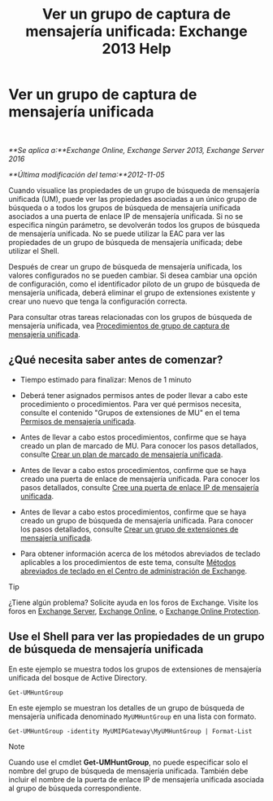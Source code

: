 ﻿---
title: 'Ver un grupo de captura de mensajería unificada: Exchange 2013 Help'
TOCTitle: Ver un grupo de captura de mensajería unificada
ms:assetid: f038f7b4-4de9-4373-bd58-09d49e37a3ed
ms:mtpsurl: https://technet.microsoft.com/es-es/library/Bb125167(v=EXCHG.150)
ms:contentKeyID: 50556906
ms.date: 05/22/2018
mtps_version: v=EXCHG.150
ms.translationtype: MT
---

# Ver un grupo de captura de mensajería unificada

 

_**Se aplica a:**Exchange Online, Exchange Server 2013, Exchange Server 2016_

_**Última modificación del tema:**2012-11-05_

Cuando visualice las propiedades de un grupo de búsqueda de mensajería unificada (UM), puede ver las propiedades asociadas a un único grupo de búsqueda o a todos los grupos de búsqueda de mensajería unificada asociados a una puerta de enlace IP de mensajería unificada. Si no se especifica ningún parámetro, se devolverán todos los grupos de búsqueda de mensajería unificada. No se puede utilizar la EAC para ver las propiedades de un grupo de búsqueda de mensajería unificada; debe utilizar el Shell.

Después de crear un grupo de búsqueda de mensajería unificada, los valores configurados no se pueden cambiar. Si desea cambiar una opción de configuración, como el identificador piloto de un grupo de búsqueda de mensajería unificada, deberá eliminar el grupo de extensiones existente y crear uno nuevo que tenga la configuración correcta.

Para consultar otras tareas relacionadas con los grupos de búsqueda de mensajería unificada, vea [Procedimientos de grupo de captura de mensajería unificada](um-hunt-group-procedures-exchange-2013-help.md).

## ¿Qué necesita saber antes de comenzar?

  - Tiempo estimado para finalizar: Menos de 1 minuto

  - Deberá tener asignados permisos antes de poder llevar a cabo este procedimiento o procedimientos. Para ver qué permisos necesita, consulte el contenido "Grupos de extensiones de MU" en el tema [Permisos de mensajería unificada](unified-messaging-permissions-exchange-2013-help.md).

  - Antes de llevar a cabo estos procedimientos, confirme que se haya creado un plan de marcado de MU. Para conocer los pasos detallados, consulte [Crear un plan de marcado de mensajería unificada](create-a-um-dial-plan-exchange-2013-help.md).

  - Antes de llevar a cabo estos procedimientos, confirme que se haya creado una puerta de enlace de mensajería unificada. Para conocer los pasos detallados, consulte [Cree una puerta de enlace IP de mensajería unificada](create-a-um-ip-gateway-exchange-2013-help.md).

  - Antes de llevar a cabo estos procedimientos, confirme que se haya creado un grupo de búsqueda de mensajería unificada. Para conocer los pasos detallados, consulte [Crear un grupo de extensiones de mensajería unificada](create-a-um-hunt-group-exchange-2013-help.md).

  - Para obtener información acerca de los métodos abreviados de teclado aplicables a los procedimientos de este tema, consulte [Métodos abreviados de teclado en el Centro de administración de Exchange](keyboard-shortcuts-in-the-exchange-admin-center-exchange-online-protection-help.md).


> [!TIP]
> ¿Tiene algún problema? Solicite ayuda en los foros de Exchange. Visite los foros en <A href="https://go.microsoft.com/fwlink/p/?linkid=60612">Exchange Server</A>, <A href="https://go.microsoft.com/fwlink/p/?linkid=267542">Exchange Online</A>, o <A href="https://go.microsoft.com/fwlink/p/?linkid=285351">Exchange Online Protection</A>.



## Use el Shell para ver las propiedades de un grupo de búsqueda de mensajería unificada

En este ejemplo se muestra todos los grupos de extensiones de mensajería unificada del bosque de Active Directory.

    Get-UMHuntGroup

En este ejemplo se muestran los detalles de un grupo de búsqueda de mensajería unificada denominado `MyUMHuntGroup` en una lista con formato.

    Get-UMHuntGroup -identity MyUMIPGateway\MyUMHuntGroup | Format-List


> [!NOTE]
> Cuando use el cmdlet <STRONG>Get-UMHuntGroup</STRONG>, no puede especificar solo el nombre del grupo de búsqueda de mensajería unificada. También debe incluir el nombre de la puerta de enlace IP de mensajería unificada asociada al grupo de búsqueda correspondiente.



